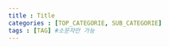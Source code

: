 ```yaml
---
title : Title
categories : [TOP_CATEGORIE, SUB_CATEGORIE]
tags : [TAG] #소문자만 가능
---
```


<!--
---
layout: categories
title: Categories
date : YYYY-MM-DD HH:MM:SS +/-TTTT
icon: fas fa-stream
order: 1
---
-->
